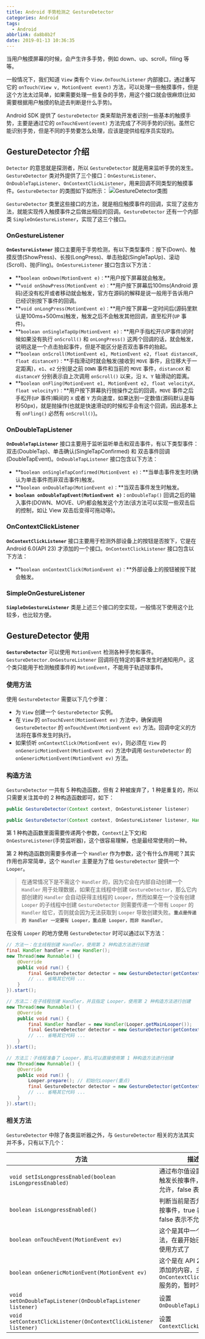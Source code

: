 ```yaml
---
title: Android 手势检测之 GestureDetector
categories: Android
tags:
  - Android
abbrlink: da8b8b2f
date: 2019-01-13 10:36:35
---
```


当用户触摸屏幕的时候，会产生许多手势，例如 down、up、scroll，filing 等等。

一般情况下，我们知道 `View` 类有个 `View.OnTouchListener` 内部接口，通过重写它的 `onTouch(View v, MotionEvent event)` 方法，可以处理一些触摸事件，但是这个方法太过简单，如果需要处理一些复杂的手势，用这个接口就会很麻烦(比如需要根据用户触摸的轨迹去判断是什么手势)。

Android SDK 提供了 `GestureDetector` 类来帮助开发者识别一些基本的触摸手势，主要是通过它的 `onTouchEvent(event)` 方法完成了不同手势的识别。虽然它能识别手势，但是不同的手势要怎么处理，应该是提供给程序员实现的。

## GestureDetector 介绍 ##
`Detector` 的意思就是探测者，所以 `GestureDetector` 就是用来监听手势的发生。`GestureDetector` 类对外提供了三个接口：`OnGestureListener`、`OnDoubleTapListener`、`OnContextClickListener`，用来回调不同类型的触摸事件。`GestureDetector` 的类图如下如所示：
![GestureDetector类图](https://henleylee.github.io/medias/view/view_gesture_detector.png)

`GestureDetector` 类里这些接口的方法，就是相应触摸事件的回调，实现了这些方法，就能实现传入触摸事件之后做出相应的回调。`GestureDetector` 还有一个内部类 `SimpleOnGestureListener`，实现了这三个接口。

### OnGestureListener ###
**`OnGestureListener`** 接口主要用于手势检测，有以下类型事件：按下(Down)、触摸反馈(ShowPress)、长按(LongPress)、单击抬起(SingleTapUp)、滚动(Scroll)、抛(Fling)。`OnGestureListener` 接口包含以下方法：
 - **`boolean onDown(MotionEvent e)：`**用户按下屏幕就会触发。
 - **`void onShowPress(MotionEvent e)：`**用户按下屏幕后100ms(Android 源码)还没有松开或者移动就会触发，官方在源码的解释是说一般用于告诉用户已经识别按下事件的回调。
 - **`void onLongPress(MotionEvent e)：`**用户按下屏幕一定时间后(源码里默认是100ms+500ms)触发，触发之后不会触发其他回调，直至松开(`UP` 事件)。 
 - **`boolean onSingleTapUp(MotionEvent e)：`**用户手指松开(UP事件)的时候如果没有执行 `onScroll()` 和 `onLongPress()` 这两个回调的话，就会触发，说明这是一个点击抬起事件，但是不能区分是否双击事件的抬起。
 - **`boolean onScroll(MotionEvent e1, MotionEvent e2, float distanceX, float distanceY)：`**手指滑动时就会触发(接收到 `MOVE` 事件，且位移大于一定距离)，`e1`、`e2` 分别是之前 `DOWN` 事件和当前的 `MOVE` 事件，`distanceX` 和 `distanceY` 分别表示自上次调用 `onScroll()` 以来，沿 `X`、`Y` 轴滑动的距离。 
 - **`boolean onFling(MotionEvent e1, MotionEvent e2, float velocityX, float velocityY)：`**用户按下屏幕执行抛操作之后的回调，`MOVE` 事件之后手松开(`UP` 事件)瞬间的 `X` 或者 `Y` 方向速度，如果达到一定数值(源码默认是每秒50px)，就是抛操作(也就是快速滑动的时候松手会有这个回调，因此基本上有 `onFling()` 必然有 `onScroll()`)。

### OnDoubleTapListener ###
**`OnDoubleTapListener`** 接口主要用于监听监听单击和双击事件，有以下类型事件：双击(DoubleTap)、单击确认(SingleTapConfirmed) 和 双击事件回调(DoubleTapEvent)。`OnDoubleTapListener` 接口包含以下方法：
 - **`boolean onSingleTapConfirmed(MotionEvent e)：`**当单击事件发生时(确认为单击事件而非双击事件)触发。
 - **`boolean onDoubleTap(MotionEvent e)：`**当双击事件发生时触发。
 - **`boolean onDoubleTapEvent(MotionEvent e)：`**`onDoubleTap()` 回调之后的输入事件(DOWN、MOVE、UP)都会触发这个方法(该方法可以实现一些双击后的控制，如让 View 双击后变得可拖动等)。

### OnContextClickListener ###
**`OnContextClickListener`** 接口主要用于检测外部设备上的按钮是否按下，它是在 Android 6.0(API 23) 才添加的一个接口。`OnContextClickListener` 接口包含以下方法：
 - **`boolean onContextClick(MotionEvent e)：`**外部设备上的按钮被按下就会触发。

### SimpleOnGestureListener ###
**`SimpleOnGestureListener`** 类是上述三个接口的空实现，一般情况下使用这个比较多，也比较方便。

## GestureDetector 使用 ##
**`GestureDetector`** 可以使用 `MotionEvent` 检测各种手势和事件。`GestureDetector.OnGestureListener` 回调将在特定的事件发生时通知用户。这个类只能用于检测触摸事件的 `MotionEvent`，不能用于轨迹球事件。 

### 使用方法 ###
使用 `GestureDetector` 需要以下几个步骤：
 - 为 `View` 创建一个 `GestureDetector` 实例。
 - 在  `View` 的 `onTouchEvent(MotionEvent ev)` 方法中，确保调用 `GestureDetector` 的 `onTouchEvent(MotionEvent ev)` 方法。回调中定义的方法将在事件发生时执行。
 - 如果侦听 `onContextClick(MotionEvent ev)`，则必须在 `View` 的 `onGenericMotionEvent(MotionEvent ev)` 方法中调用 `GestureDetector` 的 `onGenericMotionEvent(MotionEvent ev)` 方法。

### 构造方法 ###
`GestureDetector` 一共有 5 种构造函数，但有 2 种被废弃了，1 种是重复的，所以只需要关注其中的 2 种构造函数即可，如下：
```java
public GestureDetector(Context context, OnGestureListener listener)

public GestureDetector(Context context, OnGestureListener listener, Handler handler)
```

第 1 种构造函数里面需要传递两个参数，`Context`(上下文)和 `OnGestureListener`(手势监听器)，这个很容易理解，也是最经常使用的一种。

第 2 种构造函数则需要多传递一个 `Handler` 作为参数，这个有什么作用呢？其实作用也非常简单，这个 `Handler` 主要是为了给 `GestureDetector` 提供一个 `Looper`。
> 在通常情况下是不需这个 `Handler` 的，因为它会在内部自动创建一个 `Handler` 用于处理数据，如果在主线程中创建 `GestureDetector`，那么它内部创建的 `Handler` 会自动获得主线程的 `Looper`，然而如果在一个没有创建 `Looper` 的子线程中创建 `GestureDetector` 则需要传递一个带有 `Looper` 的 `Handler` 给它，否则就会因为无法获取到 `Looper` 导致创建失败。**`重点是传递的 Handler 一定要有 Looper，重点是 Looper，而非 Handler`**。

在没有 `Looper` 的地方使用 `GestureDetector` 时可以通过以下方法：
```java
// 方法一：在主线程创建 Handler，使用第 2 种构造方法进行创建
final Handler handler = new Handler();
new Thread(new Runnable() {
    @Override
    public void run() {
        final GestureDetector detector = new GestureDetector(getContext(), new GestureDetector.SimpleOnGestureListener(), handler);
        // ... 省略其它代码 ...
    }
}).start();

// 方法二：在子线程创建 Handler，并且指定 Looper，使用第 2 种构造方法进行创建
new Thread(new Runnable() {
    @Override
    public void run() {
        final Handler handler = new Handler(Looper.getMainLooper());
        final GestureDetector detector = new GestureDetector(getContext(), new GestureDetector.SimpleOnGestureListener(), handler);
        // ... 省略其它代码 ...
    }
}).start();

// 方法三：子线程准备了 Looper，那么可以直接使用第 1 种构造方法进行创建
new Thread(new Runnable() {
    @Override
    public void run() {
        Looper.prepare(); // 初始化Looper(重点)
        final GestureDetector detector = new GestureDetector(getContext(), new GestureDetector.SimpleOnGestureListener());
        // ... 省略其它代码 ...
    }
}).start();
```

### 相关方法 ###
`GestureDetector` 中除了各类监听器之外，与 `GestureDetector` 相关的方法其实并不多，只有以下几个：

| 方法                                                            | 描述                                                                                     |
|-----------------------------------------------------------------|------------------------------------------------------------------------------------------|
| `void setIsLongpressEnabled(boolean isLongpressEnabled)`        | 通过布尔值设置是否允许触发长按事件，true 表示允许，false 表示不允许                      |
| `boolean isLongpressEnabled()`                                  | 判断当前是否允许触发长按事件，true 表示允许，false 表示不允许                            |
| `boolean onTouchEvent(MotionEvent ev)`                          | 这个是其中一个重要的方法，在最开始已经演示过使用方式了                                   |
| `boolean onGenericMotionEvent(MotionEvent ev)`                  | 这个是在 API 23 之后才添加的内容，主要是为 `OnContextClickListener` 服务的，暂时不用关注 |
| `void setOnDoubleTapListener(OnDoubleTapListener listener)`     | 设置 `OnDoubleTapListener`                                                               |
| `void setContextClickListener(OnContextClickListener listener)` | 设置 `ContextClickListener`                                                              |


